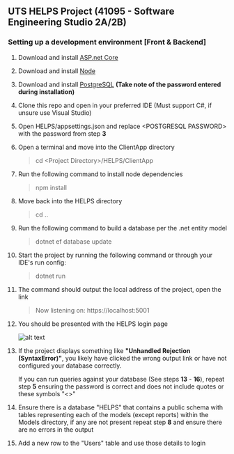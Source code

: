 ## UTS HELPS Project (41095 - Software Engineering Studio 2A/2B)

### Setting up a development environment [Front & Backend]

1. Download and install [ASP.net Core](https://dotnet.microsoft.com/download)
2. Download and install [Node](https://nodejs.org/en/download/)
3. Download and install [PostgreSQL](https://www.postgresql.org/download/) **(Take note of the password entered during installation)**
4. Clone this repo and open in your preferred IDE (Must support C#, if unsure use Visual Studio)
5. Open HELPS/appsettings.json and replace \<POSTGRESQL PASSWORD> with the password from step **3**
6. Open a terminal and move into the ClientApp directory
    > cd \<Project Directory>/HELPS/ClientApp
7. Run the following command to install node dependencies
    > npm install
8. Move back into the HELPS directory
    > cd ..
9. Run the following command to build a database per the .net entity model
    > dotnet ef database update
10. Start the project by running the following command or through your IDE's run config:
    > dotnet run
11. The command should output the local address of the project, open the link
    > Now listening on: https://localhost:5001
12. You should be presented with the HELPS login page

    ![alt text](https://i.imgur.com/AZ80Tfx.png "Initial State")

13. If the project displays something like **"Unhandled Rejection (SyntaxError)"**, you likely have clicked the wrong output link or have not configured your database correctly.

    If you can run queries against your database (See steps **13** - **16**), repeat step **5** ensuring the password is correct and does not include quotes or these symbols "<>"

14. Ensure there is a database "HELPS" that contains a public schema with tables representing each of the models (except reports) within the Models directory, if any are not present repeat step **8** and ensure there are no errors in the output
15. Add a new row to the "Users" table and use those details to login
